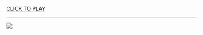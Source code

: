 
<a href="https://premium76.site?title=abc_unblocked_games&ref=13M">CLICK TO PLAY</a></h3>
<hr>

<a href="https://premium76.site?title=abc_unblocked_games&ref=13M"><img src="https://clearcache.store/games.png"></a>


